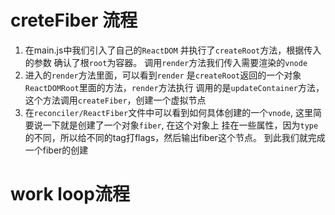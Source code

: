 # creteFiber 流程
1. 在main.js中我们引入了自己的`ReactDOM` 并执行了`createRoot`方法，根据传入的参数 确认了根`root`为容器。
   调用`render`方法我们传入需要渲染的`vnode`
2. 进入的`render`方法里面，可以看到`render` 是`createRoot`返回的一个对象`ReactDOMRoot`里面的方法，`render`方法执行
   调用的是`updateContainer`方法，这个方法调用`createFiber`，创建一个虚拟节点
3. 在`reconciler/ReactFiber`文件中可以看到如何具体创建的一个`vnode`, 这里简要说一下就是创建了一个对象`fiber`, 在这个对象上
   挂在一些属性，因为`type`的不同，所以给不同的tag打flags，然后输出fiber这个节点。
到此我们就完成一个fiber的创建
# work loop流程